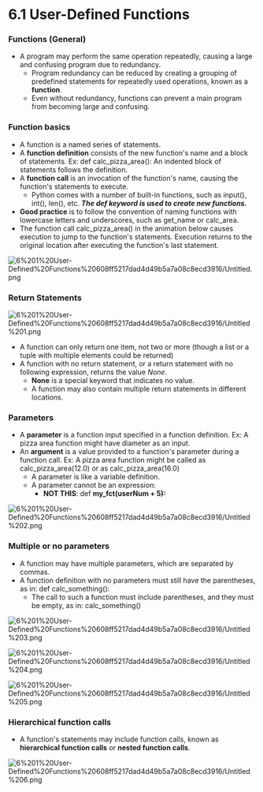 # 6.1 User-Defined Functions

### Functions (General)

- A program may perform the same operation repeatedly, causing a large and confusing program due to redundancy.
    - Program redundancy can be reduced by creating a grouping of predefined statements for repeatedly used operations, known as a **function**.
    - Even without redundancy, functions can prevent a main program from becoming large and confusing.

### Function basics

- A function is a named series of statements.
- A **function definition** consists of the new function's name and a block of statements. Ex: def calc_pizza_area():  An indented block of statements follows the definition.
- A **function call** is an invocation of the function's name, causing the function's statements to execute.
    - Python comes with a number of built-in functions, such as input(), int(), len(), etc. ***The def keyword is used to create new functions.***
- **Good practice** is to follow the convention of naming functions with lowercase letters and underscores, such as get_name or calc_area.
- The function call calc_pizza_area() in the animation below causes execution to jump to the function's statements. Execution returns to the original location after executing the function's last statement.

![6%201%20User-Defined%20Functions%20608ff5217dad4d49b5a7a08c8ecd3916/Untitled.png](6.1.1.png)

### Return Statements

![6%201%20User-Defined%20Functions%20608ff5217dad4d49b5a7a08c8ecd3916/Untitled%201.png](6.1.2.png)

- A function can only return one item, not two or more (though a list or a tuple with multiple elements could be returned)
- A function with no return statement, or a return statement with no following expression, returns the value *None*.
    - **None** is a special keyword that indicates no value.
    - A function may also contain multiple return statements in different locations.

### Parameters

- A **parameter** is a function input specified in a function definition. Ex: A pizza area function might have diameter as an input.
- An **argument** is a value provided to a function's parameter during a function call. Ex: A pizza area function might be called as calc_pizza_area(12.0) or as calc_pizza_area(16.0)
    - A parameter is like a variable definition.
    - A parameter cannot be an expression:
        - **NOT THIS**: def **my_fct(userNum + 5):**

![6%201%20User-Defined%20Functions%20608ff5217dad4d49b5a7a08c8ecd3916/Untitled%202.png](6.1.3.png)

### Multiple or no parameters

- A function may have multiple parameters, which are separated by commas.
- A function definition with no parameters must still have the parentheses, as in: def calc_something():
    - The call to such a function must include parentheses, and they must be empty, as in: calc_something()

![6%201%20User-Defined%20Functions%20608ff5217dad4d49b5a7a08c8ecd3916/Untitled%203.png](6.1.4.png)

![6%201%20User-Defined%20Functions%20608ff5217dad4d49b5a7a08c8ecd3916/Untitled%204.png](6.1.5.png)

![6%201%20User-Defined%20Functions%20608ff5217dad4d49b5a7a08c8ecd3916/Untitled%205.png](6.1.6.png)

### Hierarchical function calls

- A function's statements may include function calls, known as **hierarchical function calls** or **nested function calls**.

![6%201%20User-Defined%20Functions%20608ff5217dad4d49b5a7a08c8ecd3916/Untitled%206.png](6.1.7.png)